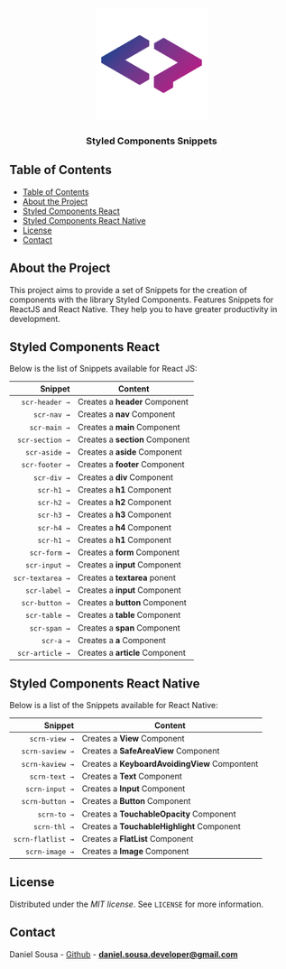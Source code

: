 <br />
<p align="center">
 <a href="https://instagram.com/danielsousadev">
    <img src="assets/code.png" alt="Essential Snippets" width="200px">
  </a>
        <h3 align="center">Styled Components Snippets</h3>
</p>

## Table of Contents

- [Table of Contents](#table-of-contents)
- [About the Project](#about-the-project)
- [Styled Components React](#styled-components-react)
- [Styled Components React Native](#styled-components-react-native)
- [License](#license)
- [Contact](#contact)

## About the Project

This project aims to provide a set of Snippets for the creation of components with the library Styled Components. Features Snippets for ReactJS and React Native. They help you to have greater productivity in development.

## Styled Components React 

Below is the list of Snippets available for React JS:

|                 Snippet | Content                                                                       |
| ----------------------: | ----------------------------------------------------------------------------- |
|          `scr-header →` | Creates a **header** Component                                                |
|             `scr-nav →` | Creates a **nav** Component                                                   |
|            `scr-main →` | Creates a **main** Component                                                  |
|         `scr-section →` | Creates a **section** Component                                               |
|           `scr-aside →` | Creates a **aside** Component                                                 |
|          `scr-footer →` | Creates a **footer** Component                                                |
|             `scr-div →` | Creates a **div** Component                                                   |
|              `scr-h1 →` | Creates a **h1** Component                                                    |
|              `scr-h2 →` | Creates a **h2** Component                                                    |
|              `scr-h3 →` | Creates a **h3** Component                                                    |
|              `scr-h4 →` | Creates a **h4** Component                                                    |
|              `scr-h1 →` | Creates a **h1** Component                                                    |
|            `scr-form →` | Creates a **form** Component                                                  |
|           `scr-input →` | Creates a **input** Component                                                 |
|        `scr-textarea →` | Creates a **textarea** ponent                                                 |
|           `scr-label →` | Creates a **input** Component                                                 |
|          `scr-button →` | Creates a **button** Component                                                |
|           `scr-table →` | Creates a **table** Component                                                 |
|            `scr-span →` | Creates a **span** Component                                                  |
|               `scr-a →` | Creates a **a** Component                                                     |
|         `scr-article →` | Creates a **article** Component                                               |

## Styled Components React Native

Below is a list of the Snippets available for React Native:

|                 Snippet | Content                                                                       |
| ----------------------: | ----------------------------------------------------------------------------- |
|           `scrn-view →` | Creates a **View** Component                                                  |
|         `scrn-saview →` | Creates a **SafeAreaView** Component                                          |
|         `scrn-kaview →` | Creates a **KeyboardAvoidingView** Compontent                                 |
|           `scrn-text →` | Creates a **Text** Component                                                  |
|          `scrn-input →` | Creates a **Input**  Component                                                |
|         `scrn-button →` | Creates a **Button**  Component                                               |
|             `scrn-to →` | Creates a **TouchableOpacity**  Component                                     |
|            `scrn-thl →` | Creates a **TouchableHighlight**  Component                                   |
|       `scrn-flatlist →` | Creates a **FlatList**  Component                                             |
|          `scrn-image →` | Creates a **Image**  Component                                                |


## License

Distributed under the *MIT license*. See `LICENSE` for more information.


## Contact

Daniel Sousa - [Github](https://github.com/danielsousast) - **daniel.sousa.developer@gmail.com**